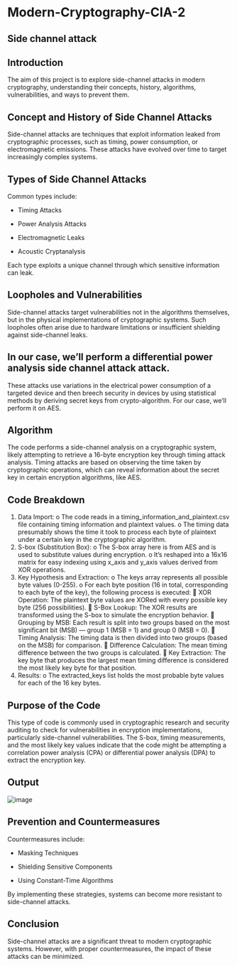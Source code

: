 # Modern-Cryptography-CIA-2

Side channel attack
-

Introduction
-
The aim of this project is to explore side-channel attacks in modern cryptography, understanding their concepts, history, algorithms, vulnerabilities, and ways to prevent them.

Concept and History of Side Channel Attacks
-


Side-channel attacks are techniques that exploit information leaked from cryptographic processes, such as timing, power consumption, or electromagnetic emissions. These attacks have evolved over time to target increasingly complex systems.


Types of Side Channel Attacks
-


Common types include:

-	Timing Attacks

-	Power Analysis Attacks

-	Electromagnetic Leaks

-	Acoustic Cryptanalysis

Each type exploits a unique channel through which sensitive information can leak.
 
Loopholes and Vulnerabilities
-


Side-channel attacks target vulnerabilities not in the algorithms themselves, but in the physical implementations of cryptographic systems. Such loopholes often arise due to hardware limitations or insufficient shielding against side-channel leaks.

In our case, we’ll perform a differential power analysis side channel attack attack.
-
These attacks use variations in the electrical power consumption of a targeted device and then breech security in devices by using statistical methods by deriving secret keys from crypto-algorithm.
For our case, we’ll perform it on AES.



Algorithm
-

The code performs a side-channel analysis on a cryptographic system, likely attempting to retrieve a 16-byte encryption key through timing attack analysis. Timing attacks are based on observing the time taken by cryptographic operations, which can reveal information about the secret key in certain encryption algorithms, like AES.

Code Breakdown
-
1.	Data Import:
o	The code reads in a timing_information_and_plaintext.csv file containing timing information and plaintext values.
o	The timing data presumably shows the time it took to process each byte of plaintext under a certain key in the cryptographic algorithm.
2.	S-box (Substitution Box):
o	The S-box array here is from AES and is used to substitute values during encryption.
o	It’s reshaped into a 16x16 matrix for easy indexing using x_axis and y_axis values derived from XOR operations.
3.	Key Hypothesis and Extraction:
o	The keys array represents all possible byte values (0-255).
o	For each byte position (16 in total, corresponding to each byte of the key), the following process is executed:
	XOR Operation: The plaintext byte values are XORed with every possible key byte (256 possibilities).
	S-Box Lookup: The XOR results are transformed using the S-box to simulate the encryption behavior.
	Grouping by MSB: Each result is split into two groups based on the most significant bit (MSB) — group 1 (MSB = 1) and group 0 (MSB = 0).
	Timing Analysis: The timing data is then divided into two groups (based on the MSB) for comparison.
	Difference Calculation: The mean timing difference between the two groups is calculated.
	Key Extraction: The key byte that produces the largest mean timing difference is considered the most likely key byte for that position.
4.	Results:
o	The extracted_keys list holds the most probable byte values for each of the 16 key bytes.

Purpose of the Code
-
This type of code is commonly used in cryptographic research and security auditing to check for vulnerabilities in encryption implementations, particularly side-channel vulnerabilities. The S-box, timing measurements, and the most likely key values indicate that the code might be attempting a correlation power analysis (CPA) or differential power analysis (DPA) to extract the encryption key.


Output
-

![image](https://github.com/user-attachments/assets/5229b1de-27a5-4cf4-83ef-57700ce42c69)


Prevention and Countermeasures
-


Countermeasures include:

-	Masking Techniques

-	Shielding Sensitive Components

-	Using Constant-Time Algorithms

By implementing these strategies, systems can become more resistant to side-channel attacks.

Conclusion
-


Side-channel attacks are a significant threat to modern cryptographic systems. However, with proper countermeasures, the impact of these attacks can be minimized.


